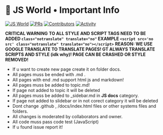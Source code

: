 
# 🚨 JS World • Important Info
[![JS World](https://img.shields.io/badge/JSWorld-passed-FFE70B.svg?style=flat-square)]() [![PRs](https://img.shields.io/github/issues-pr-closed-raw/pythoniaweb/jsworld.svg?style=flat-square&colorB=FFE70B&label=pull%20requests)](https://github.com/pythoniaweb/jsworld/pulls?q=is%3Apr+is%3Aclosed+label%3Aadd)
[![Contributors](https://img.shields.io/github/contributors-anon/pythoniaweb/jsworld?color=FFE70B&style=flat-square)](https://github.com/pythoniaweb/jsworld/graphs/contributors)
[![Activity](https://img.shields.io/github/commit-activity/m/pythoniaweb/jsworld?color=FFE70B&style=flat-square)](https://github.com/pythoniaweb/jsworld/pulse/monthly)

**CRITICAL WARNING**
**TO ALL STYLE AND SCRIPT TAGS NEED TO BE ADDED `class="notranslate" translate="no"` EXAMPLE `<script src='no src' class="notranslate" translate="no"></script>`**
**REASON: WE USE GOOGLE TRANSLATE TO TRANSLATE PAGES! GT ALWAYS TRANSLATE SCRIPTS AND STYLE (idk why)! PAGE CAN BE CRASHED OR STYLE REMOVED!**

- If u want to create new page create it on folder docs.
- All pages muss be ended with .md .
- All pages with end .md support html js and markdown!
- All pages muss be added to topic.md!
- If page not added to topic it will be deleted
- All pages muss be added to _sidebar.md in **JS docs** category.
- If page not added to slidebar or in not corect category it will be deleted
- Dont change .github , /docs/index.html files or other systems files and folders.
- All changes is moderated by collaborators and owner.
- All code muss pass code test (JavaScript)
- If u found issue report it!
